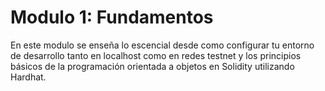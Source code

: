 # Modulo 1: Fundamentos

En este modulo se enseña lo escencial desde como configurar tu entorno de desarrollo tanto en localhost como en redes testnet y los principios básicos de la programación orientada a objetos en Solidity utilizando Hardhat. 